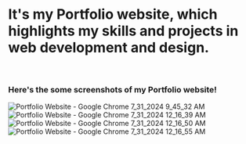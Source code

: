 <h1>It's my Portfolio website, which highlights my skills and projects in web development and design.</h1>
<br>
<h3>Here's the some screenshots of my Portfolio website!</h3>

![Portfolio Website - Google Chrome 7_31_2024 9_45_32 AM](https://github.com/user-attachments/assets/bee67d59-4790-4713-8aa4-7b6ccb852fc2)
![Portfolio Website - Google Chrome 7_31_2024 12_16_39 AM](https://github.com/user-attachments/assets/82dfbd08-2c6a-48d6-81a0-754b5be06d83)
![Portfolio Website - Google Chrome 7_31_2024 12_16_50 AM](https://github.com/user-attachments/assets/80f066bb-6cc3-4512-a9bc-ec9061827e19)
![Portfolio Website - Google Chrome 7_31_2024 12_16_55 AM](https://github.com/user-attachments/assets/ec469491-273d-49a3-9caa-0fd38df2c8a0)
